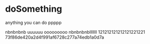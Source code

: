 # doSomething
anything you can do
ppppp

nbnbnbnb
uuuuuu
ooooooooo
nbnbnbnblllllll
121212121212121221221 73f86de420a2d4f991af6728c277a74edb1a0d7a

